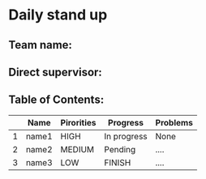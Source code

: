 # Daily stand up
## Team name:
## Direct supervisor:
## Table of Contents:
| | Name | Pirorities | Progress | Problems |
|-|-------|------------|-----------|----------|
| 1 | name1| HIGH | In progress | None |
| 2 | name2| MEDIUM | Pending | .... |
| 3 | name3| LOW | FINISH | .... |

